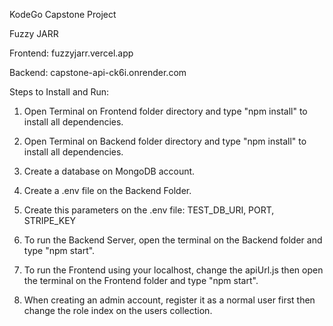 KodeGo Capstone Project

Fuzzy JARR

Frontend: fuzzyjarr.vercel.app

Backend: capstone-api-ck6i.onrender.com


Steps to Install and Run:

1. Open Terminal on Frontend folder directory and type "npm install" to install all dependencies.

2. Open Terminal on Backend folder directory and type "npm install" to install all dependencies.

3. Create a database on MongoDB account.

4. Create a .env file on the Backend Folder.

5. Create this parameters on the .env file:
      TEST_DB_URI, PORT, STRIPE_KEY
      
6. To run the Backend Server, open the terminal on the Backend folder and type "npm start".

7. To run the Frontend using your localhost, change the apiUrl.js then open the terminal on the Frontend folder and type "npm start".

8. When creating an admin account, register it as a normal user first then change the role index on the users collection.

